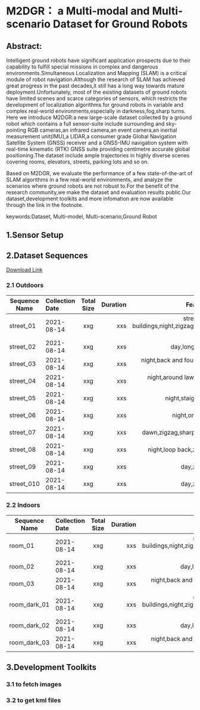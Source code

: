 # M2DGR： a Multi-modal and Multi-scenario Dataset for Ground Robots 

## Abstract:

  Intelligent ground robots  have significant application prospects due to their capability to fulfill special missions in complex and dangerous environments.Simultaneous Localization and Mapping (SLAM) is a critical module of robot navigation.Although the research of SLAM has achieved great progress in the past decades,it still has a long way towards mature deployment.Unfortunately, most of the existing datasets of ground robots have limited scenes and scarce categories of sensors, which restricts the development of localization algorithms for ground robots in variable and complex real-world environments,especially in darkness,fog,sharp turns.
Here we introduce M2DGR:a new large-scale dataset collected by a ground robot which contains a full sensor-suite include surrounding and sky-pointing RGB cameras,an infrared camera,an event camera,an inertial measurement unit(IMU),a LIDAR,a consumer grade Global Navigation Satellite System (GNSS) receiver and a GNSS-IMU navigation system with real-time kinematic (RTK) GNSS suite providing centimetre accurate global positioning.The dataset include ample trajectories in highly diverse scenes covering rooms, elevators, streets, parking lots and so on.

  Based on M2DGR, we evaluate the performance of a few state-of-the-art of SLAM algorithms in a few real-world environments, and analyze the scenarios where ground robots are not robust to.For the benefit of the research community,we make the dataset and evaluation results public.Our dataset,development toolkits and more infomation are now available through the link in the footnote.

keywords:Dataset, Multi-model, Multi-scenario,Ground Robot

## 1.Sensor Setup

## 2.Dataset Sequences
[Download Link](https://sjtueducn-my.sharepoint.com/:f:/g/personal/594666_sjtu_edu_cn/EstgRJm8ufVIhiol5_D47pwBy94k-uKVH6IFYe5p95hqdw?e=SkYPSe)
### 2.1 Outdoors
Sequence Name|Collection Date|Total Size|Duration|Features
--|:--|:--:|--:|--:
street_01|2021-08-14|xxg|xxs|street and buildings,night,zigzag,long-term
street_02|2021-08-14|xxg|xxs|day,long-term
street_03|2021-08-14|xxg|xxs|night,back and fourth,full speed
street_04|2021-08-14|xxg|xxs|night,around lawn,loop back
street_05|2021-08-14|xxg|xxs|night,staight line
street_06|2021-08-14|xxg|xxs|night,one turn
street_07|2021-08-14|xxg|xxs|dawn,zigzag,sharp turns
street_08|2021-08-14|xxg|xxs|night,loop back,zigzag
street_09|2021-08-14|xxg|xxs|day,zigzag
street_010|2021-08-14|xxg|xxs|day,zigzag

### 2.2 Indoors
Sequence Name|Collection Date|Total Size|Duration|Features
--|:--|:--:|--:|--:
room_01|2021-08-14|xxg|xxs|street and buildings,night,zigzag,long-term
room_02|2021-08-14|xxg|xxs|day,long-term
room_03|2021-08-14|xxg|xxs|night,back and fourth,full speed
room_dark_01|2021-08-14|xxg|xxs|street and buildings,night,zigzag,long-term
room_dark_02|2021-08-14|xxg|xxs|day,long-term
room_dark_03|2021-08-14|xxg|xxs|night,back and fourth,full speed

## 3.Development Toolkits
### 3.1 to fetch images
### 3.2 to get kml files
